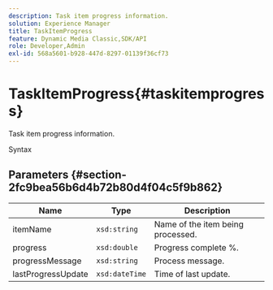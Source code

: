 ```yaml
---
description: Task item progress information.
solution: Experience Manager
title: TaskItemProgress
feature: Dynamic Media Classic,SDK/API
role: Developer,Admin
exl-id: 568a5601-b928-447d-8297-01139f36cf73
---
```

# TaskItemProgress{#taskitemprogress}

Task item progress information.

 Syntax 

## Parameters {#section-2fc9bea56b6d4b72b80d4f04c5f9b862}

|  Name  | Type  | Description  |
|---|---|---|
|  itemName  | `xsd:string`  | Name of the item being processed.  |
|  progress  | `xsd:double`  | Progress complete %.  |
|  progressMessage  | `xsd:string`  | Process message.  |
|  lastProgressUpdate  | `xsd:dateTime`  | Time of last update.  |
